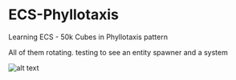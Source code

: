 # ECS-Phyllotaxis
Learning ECS - 50k Cubes in Phyllotaxis pattern

All of them rotating. testing to see an entity spawner and a system

![alt text](https://imgur.com/a/JSyBzLR)

